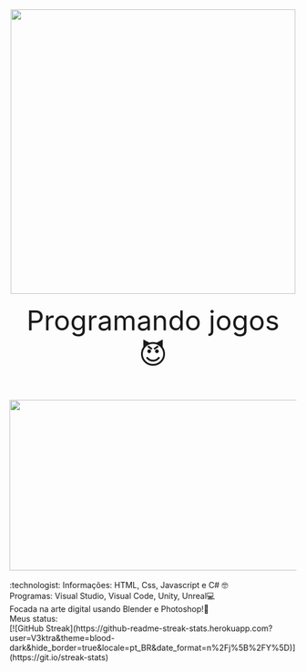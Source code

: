 <div id="header" align="Center">
  <img src="https://media.giphy.com/media/26tn33aiTi1jkl6H6/giphy.gif" width="500"/><br> <br> 
<center><font size="10px">Programando jogos 😈</font></center>
</div><br> <br> <br> 
<div align="center">
  <img src="https://media.giphy.com/media/Dh5q0sShxgp13DwrvG/giphy.gif" width="600" height="300"/>
</div>
<br> 
:technologist: Informações:
HTML, Css, Javascript e C# 🤓 <br> 
Programas: Visual Studio, Visual Code, Unity, Unreal💻 <br> 
Focada na arte digital usando Blender e Photoshop!🎨
<br>
Meus status:<br>
[![GitHub Streak](https://github-readme-streak-stats.herokuapp.com?user=V3ktra&theme=blood-dark&hide_border=true&locale=pt_BR&date_format=n%2Fj%5B%2FY%5D)](https://git.io/streak-stats)
